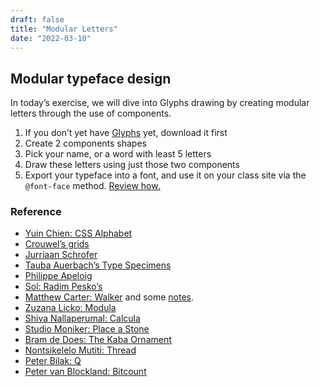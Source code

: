 ```yaml
---
draft: false
title: "Modular Letters"
date: "2022-03-10"
---
```


## Modular typeface design

In today’s exercise, we will dive into Glyphs drawing by creating modular letters through the use of components.

1. If you don’t yet have [Glyphs](https://glyphsapp.com/) yet, download it first
2. Create 2 components shapes
3. Pick your name, or a word with least 5 letters
4. Draw these letters using just those two components
5. Export your typeface into a font, and use it on your class site via the `@font-face` method. [Review how.](https://css-tricks.com/snippets/css/using-font-face-in-css/)


### Reference

- [Yuin Chien: CSS Alphabet](https://yuinchien.com/projects/alphabet/index.html)
- [Crouwel’s grids](https://www.google.com/search?q=wim+crouwel+grid&espv=2&biw=1498&bih=1065&source=lnms&tbm=isch&sa=X&ved=0ahUKEwiQ5Yn8lcLPAhUKE5QKHcckCOoQ_AUIBigB&dpr=0.9#imgrc=XBOAhBJRtBF71M%3A">Wim)
- [Jurriaan Schrofer](https://www.google.com/search?q=jurriaan+schrofer&espv=2&biw=1498&bih=1065&source=lnms&tbm=isch&sa=X&ved=0ahUKEwjmq67SlsLPAhWBOpQKHQG_CWwQ_AUIBigB&dpr=0.9)
- [Tauba Auerbach’s Type Specimens](http://diagonalpress.com/collections)
- [Philippe Apeloig](https://apeloig.com/type/typographie/)
- [Sol: Radim Pesko’s ](https://radimpesko.com/fonts/sol)
- [Matthew Carter: Walker](https://walkerart.org/minnesotabydesign/objects/walker) and some [notes](https://walkerart.org/magazine/matthew-carter).
- [Zuzana Licko: Modula](https://www.emigre.com/Fonts/Modula)
- [Shiva Nallaperumal: Calcula](https://www.typotheque.com/blog/calcula_a_geometrical_layering_display_typeface_with_thousands_of_ligatures)
- [Studio Moniker: Place a Stone](https://studiomoniker.com/projects/place-a-stone)
- [Bram de Does: The Kaba Ornament](https://www.alphabettes.org/marina-loves-the-kaba-ornament/)
- [Nontsikelelo Mutiti: Thread](http://nontsikelelomutiti.com/2017/03/04/the-digital-in-black-hair-aesthetics/)
- [Peter Bilak: Q](https://eyeondesign.aiga.org/peter-bilaks-playful-buildable-type-system-q-is-the-lego-of-typefaces/)
- [Peter van Blockland: Bitcount](https://bitcount.typenetwork.com/)
